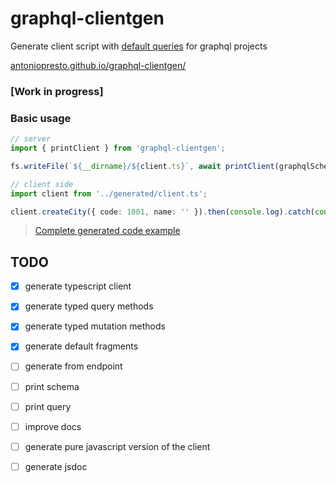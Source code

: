 # graphql-clientgen

Generate client script with [default queries](https://github.com/antoniopresto/graphql-clientgen/blob/master/client.ts#L73) for graphql projects

[antoniopresto.github.io/graphql-clientgen/](https://antoniopresto.github.io/graphql-clientgen/)

### [Work in progress]

### Basic usage

```ts
// server
import { printClient } from 'graphql-clientgen';

fs.writeFile(`${__dirname}/${client.ts}`, await printClient(graphqlSchema));

// client side
import client from '../generated/client.ts';

client.createCity({ code: 1001, name: '' }).then(console.log).catch(console.warn);
```

> [Complete generated code example](https://github.com/antoniopresto/graphql-clientgen/blob/master/client.ts#L152)


## TODO
- [x] generate typescript client
- [x] generate typed query methods
- [x] generate typed mutation methods
- [x] generate default fragments
- [ ] generate from endpoint
- [ ] print schema
- [ ] print query
- [ ] improve docs
- [ ] generate pure javascript version of the client
- [ ] generate jsdoc

